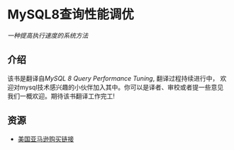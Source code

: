 # MySQL8查询性能调优

*一种提高执行速度的系统方法*



## 介绍

该书是翻译自*MySQL 8 Query Performance Tuning*,  翻译过程持续进行中， 欢迎对mysql技术感兴趣的小伙伴加入其中。你可以是译者、审校或者提一些意见 我们一概欢迎。期待该书翻译工作完工!



## 资源

- [美国亚马逊购买链接](https://www.amazon.com/-/zh/MySQL-Query-Performance-Tuning-Systematic/dp/1484255836)

